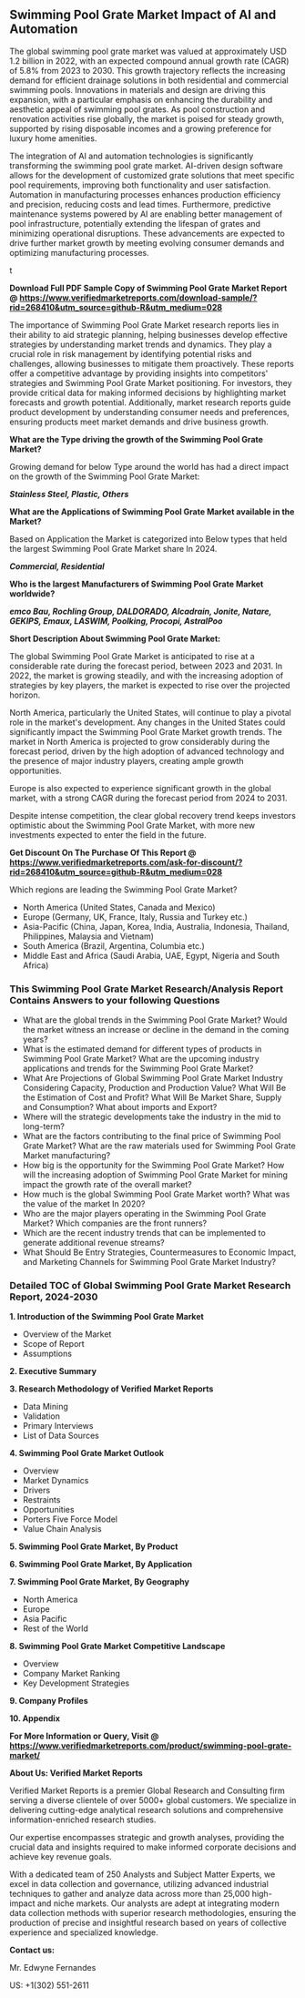 <h2>Swimming Pool Grate Market Impact of AI and Automation</h2><p>The global swimming pool grate market was valued at approximately USD 1.2 billion in 2022, with an expected compound annual growth rate (CAGR) of 5.8% from 2023 to 2030. This growth trajectory reflects the increasing demand for efficient drainage solutions in both residential and commercial swimming pools. Innovations in materials and design are driving this expansion, with a particular emphasis on enhancing the durability and aesthetic appeal of swimming pool grates. As pool construction and renovation activities rise globally, the market is poised for steady growth, supported by rising disposable incomes and a growing preference for luxury home amenities.</p><p>The integration of AI and automation technologies is significantly transforming the swimming pool grate market. AI-driven design software allows for the development of customized grate solutions that meet specific pool requirements, improving both functionality and user satisfaction. Automation in manufacturing processes enhances production efficiency and precision, reducing costs and lead times. Furthermore, predictive maintenance systems powered by AI are enabling better management of pool infrastructure, potentially extending the lifespan of grates and minimizing operational disruptions. These advancements are expected to drive further market growth by meeting evolving consumer demands and optimizing manufacturing processes.</p>t</p><p id="" class=""><strong>Download Full PDF Sample Copy of Swimming Pool Grate Market Report @ <a href="https://www.verifiedmarketreports.com/download-sample/?rid=268410&utm_source=github-R&utm_medium=028" target="_blank">https://www.verifiedmarketreports.com/download-sample/?rid=268410&utm_source=github-R&utm_medium=028</a></strong></p><p>The importance of&nbsp;Swimming Pool Grate Market research reports lies in their ability to aid strategic planning, helping businesses develop effective strategies by understanding market trends and dynamics. They play a crucial role in risk management by identifying potential risks and challenges, allowing businesses to mitigate them proactively. These reports offer a competitive advantage by providing insights into competitors' strategies and Swimming Pool Grate Market positioning. For investors, they provide critical data for making informed decisions by highlighting market forecasts and growth potential. Additionally, market research reports guide product development by understanding consumer needs and preferences, ensuring products meet market demands and drive business growth.</p><p><strong>What are the&nbsp;Type driving the growth of the Swimming Pool Grate Market?</strong></p><p id="" class="">Growing demand for below Type around the world has had a direct impact on the growth of the Swimming Pool Grate Market:</p><em><strong>Stainless Steel, Plastic, Others</strong></em></p><strong>What are the&nbsp;Applications&nbsp;of Swimming Pool Grate Market available in the Market?</strong></p><p id="" class="">Based on Application the Market is categorized into Below types that held the largest Swimming Pool Grate Market share In 2024.</p><em><strong>Commercial, Residential</strong></em></p><strong>Who is the largest Manufacturers of Swimming Pool Grate Market worldwide?</strong></p><p><em><strong>emco Bau, Rochling Group, DALDORADO, Alcadrain, Jonite, Natare, GEKIPS, Emaux, LASWIM, Poolking, Procopi, AstralPoo</strong></em></p><p id="" class=""><strong>Short Description About Swimming Pool Grate Market:</strong></p><p>The global Swimming Pool Grate Market is anticipated to rise at a considerable rate during the forecast period, between 2023 and 2031. In 2022, the market is growing steadily, and with the increasing adoption of strategies by key players, the market is expected to rise over the projected horizon.</p><p>North America, particularly the United States, will continue to play a pivotal role in the market's development. Any changes in the United States could significantly impact the Swimming Pool Grate Market growth trends. The market in North America is projected to grow considerably during the forecast period, driven by the high adoption of advanced technology and the presence of major industry players, creating ample growth opportunities.</p><p>Europe is also expected to experience significant growth in the global market, with a strong CAGR during the forecast period from 2024 to 2031.</p><p>Despite intense competition, the clear global recovery trend keeps investors optimistic about the Swimming Pool Grate Market, with more new investments expected to enter the field in the future.</p><p id="" class=""><strong>Get Discount On The Purchase Of This Report @ <a href="https://www.verifiedmarketreports.com/ask-for-discount/?rid=268410&utm_source=github-R&utm_medium=028" target="_blank">https://www.verifiedmarketreports.com/ask-for-discount/?rid=268410&utm_source=github-R&utm_medium=028</a></strong></p>Which regions are leading the Swimming Pool Grate Market?</p><ul><li>North America (United States, Canada and Mexico)</li><li>Europe (Germany, UK, France, Italy, Russia and Turkey etc.)</li><li>Asia-Pacific (China, Japan, Korea, India, Australia, Indonesia, Thailand, Philippines, Malaysia and Vietnam)</li><li>South America (Brazil, Argentina, Columbia etc.)</li><li>Middle East and Africa (Saudi Arabia, UAE, Egypt, Nigeria and South Africa)</li></ul><h3 id="" class="">This Swimming Pool Grate Market Research/Analysis Report Contains Answers to your following Questions</h3><ul><li>What are the global trends in the Swimming Pool Grate Market? Would the market witness an increase or decline in the demand in the coming years?</li><li>What is the estimated demand for different types of products in Swimming Pool Grate Market? What are the upcoming industry applications and trends for the Swimming Pool Grate Market?</li><li>What Are Projections of Global Swimming Pool Grate Market Industry Considering Capacity, Production and Production Value? What Will Be the Estimation of Cost and Profit? What Will Be Market Share, Supply and Consumption? What about imports and Export?</li><li>Where will the strategic developments take the industry in the mid to long-term?</li><li>What are the factors contributing to the final price of Swimming Pool Grate Market? What are the raw materials used for Swimming Pool Grate Market manufacturing?</li><li>How big is the opportunity for the Swimming Pool Grate Market? How will the increasing adoption of Swimming Pool Grate Market for mining impact the growth rate of the overall market?</li><li>How much is the global Swimming Pool Grate Market worth? What was the value of the market In 2020?</li><li>Who are the major players operating in the Swimming Pool Grate Market? Which companies are the front runners?</li><li>Which are the recent industry trends that can be implemented to generate additional revenue streams?</li><li>What Should Be Entry Strategies, Countermeasures to Economic Impact, and Marketing Channels for Swimming Pool Grate Market Industry?</li></ul><h3 id="" class="">Detailed TOC of Global Swimming Pool Grate Market Research Report, 2024-2030</h3><p id="" class=""><strong>1. Introduction of the Swimming Pool Grate Market</strong></p><ul><li>Overview of the Market</li><li>Scope of Report</li><li>Assumptions</li></ul><p id="" class=""><strong>2. Executive Summary</strong></p><p id="" class=""><strong>3. Research Methodology of Verified Market Reports</strong></p><ul><li>Data Mining</li><li>Validation</li><li>Primary Interviews</li><li>List of Data Sources</li></ul><p id="" class=""><strong>4. Swimming Pool Grate Market Outlook</strong></p><ul><li>Overview</li><li>Market Dynamics</li><li>Drivers</li><li>Restraints</li><li>Opportunities</li><li>Porters Five Force Model</li><li>Value Chain Analysis</li></ul><p id="" class=""><strong>5. Swimming Pool Grate Market, By Product</strong></p><p id="" class=""><strong>6. Swimming Pool Grate Market, By Application</strong></p><p id="" class=""><strong>7. Swimming Pool Grate Market, By Geography</strong></p><ul><li>North America</li><li>Europe</li><li>Asia Pacific</li><li>Rest of the World</li></ul><p id="" class=""><strong>8. Swimming Pool Grate Market Competitive Landscape</strong></p><ul><li>Overview</li><li>Company Market Ranking</li><li>Key Development Strategies</li></ul><p id="" class=""><strong>9. Company Profiles</strong></p><p id="" class=""><strong>10. Appendix</strong></p><p id="" class=""><strong>For More Information or Query, Visit @ <a href="https://www.verifiedmarketreports.com/product/swimming-pool-grate-market/" target="_blank">https://www.verifiedmarketreports.com/product/swimming-pool-grate-market/</a></strong></p><p id="" class=""><strong>About Us: Verified Market Reports</strong></p><p id="" class="">Verified Market Reports is a premier Global Research and Consulting firm serving a diverse clientele of over 5000+ global customers. We specialize in delivering cutting-edge analytical research solutions and comprehensive information-enriched research studies.</p><p id="" class="">Our expertise encompasses strategic and growth analyses, providing the crucial data and insights required to make informed corporate decisions and achieve key revenue goals.</p><p id="" class="">With a dedicated team of 250 Analysts and Subject Matter Experts, we excel in data collection and governance, utilizing advanced industrial techniques to gather and analyze data across more than 25,000 high-impact and niche markets. Our analysts are adept at integrating modern data collection methods with superior research methodologies, ensuring the production of precise and insightful research based on years of collective experience and specialized knowledge.</p><p id="" class=""><strong>Contact us:</strong></p><p id="" class="">Mr. Edwyne Fernandes</p><p id="" class="">US: +1(302) 551-2611</p>